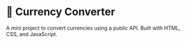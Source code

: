 # 💱 Currency Converter  


A mini project to convert currencies using a public API.
Built with HTML, CSS, and JavaScript.
